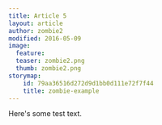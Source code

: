 ```yaml
---
title: Article 5
layout: article
author: zombie2
modified: 2016-05-09
image:
  feature:
  teaser: zombie2.png
  thumb: zombie2.png
storymap:
    id: 79aa36516d272d9d1bb0d111e72f7f44
    title: zombie-example
---
```


Here's some test text.
